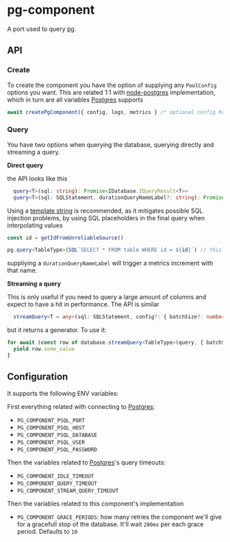 # pg-component

A port used to query [pg](https://www.postgresql.org/).

## API

### Create

To create the component you have the option of supplying any `PoolConfig` options you want. This are related 1:1 with [node-postgres](https://node-postgres.com/api/pool) implementation, which in turn are all variables [Postgres](https://www.postgresql.org/) supports

```ts
await createPgComponent({ config, logs, metrics } /* optional config here */)
```

### Query

You have two options when querying the database, querying directly and streaming a query.

**Direct query**

the API looks like this

```ts
  query<T>(sql: string): Promise<IDatabase.IQueryResult<T>>
  query<T>(sql: SQLStatement, durationQueryNameLabel?: string): Promise<IDatabase.IQueryResult<T>>
```

Using a [template string](https://github.com/felixfbecker/node-sql-template-strings#readme) is recommended, as it mitigates possible SQL injection problems, by using SQL placeholders in the final query when interpolating values

```ts
const id = getIdFromUnreliableSource()

pg.query<TableType>(SQL`SELECT * FROM table WHERE id = ${id}`) // this results in ['SELECT * FROM table WHERE id = $1', id]
```

suppliying a `durationQueryNameLabel` will trigger a metrics increment with that name.

**Streaming a query**

This is only useful if you need to query a large amount of columns and expect to have a hit in performance. The API is similar

```ts
  streamQuery<T = any>(sql: SQLStatement, config?: { batchSize?: number }): AsyncGenerator<T>
```

but it returns a generator. To use it:

```ts
for await (const row of database.streamQuery<TableType>(query, { batchSize: 10000 })) {
  yield row.some_value
}
```

## Configuration

It supports the following ENV variables:

First everything related with connecting to [Postgres](https://www.postgresql.org/):

- `PG_COMPONENT_PSQL_PORT`
- `PG_COMPONENT_PSQL_HOST`
- `PG_COMPONENT_PSQL_DATABASE`
- `PG_COMPONENT_PSQL_USER`
- `PG_COMPONENT_PSQL_PASSWORD`

Then the variables related to [Postgres](https://www.postgresql.org/)'s query timeouts:

- `PG_COMPONENT_IDLE_TIMEOUT`
- `PG_COMPONENT_QUERY_TIMEOUT`
- `PG_COMPONENT_STREAM_QUERY_TIMEOUT`

Then the variables related to this component's implementation

- `PG_COMPONENT_GRACE_PERIODS`: how many retries the component we'll give for a gracefull stop of the database. It'll wait `200ms` per each grace period. Defaults to `10`
